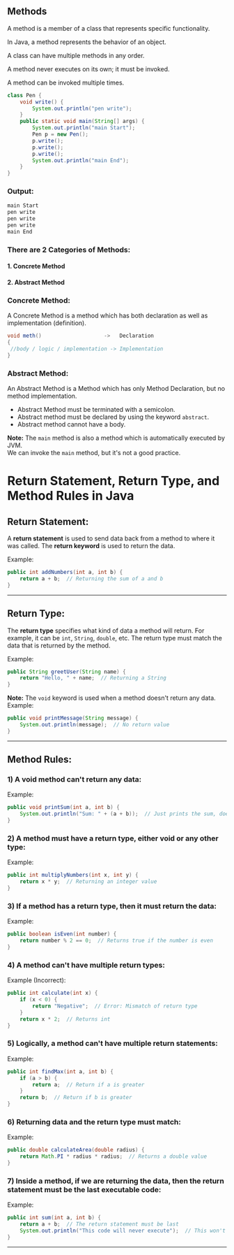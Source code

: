 
## Methods

A method is a member of a class that represents specific functionality.

In Java, a method represents the behavior of an object.

A class can have multiple methods in any order.

A method never executes on its own; it must be invoked.

A method can be invoked multiple times.
```java
class Pen {
    void write() {
        System.out.println("pen write");
    }
    public static void main(String[] args) {
        System.out.println("main Start");
        Pen p = new Pen();
        p.write();
        p.write();
        p.write();
        System.out.println("main End");
    }
}
```

### Output:

```java
main Start
pen write
pen write
pen write
main End
```

### There are 2 Categories of Methods:

#### 1. Concrete Method
#### 2. Abstract Method

### Concrete Method:

A Concrete Method is a method which has both declaration as well as implementation (definition).

```java
void meth()                    ->   Declaration  
{ 
 //body / logic / implementation -> Implementation 
}
```

### Abstract Method:

An Abstract Method is a Method which has only Method Declaration, but no method implementation.

- Abstract Method must be terminated with a semicolon.
- Abstract method must be declared by using the keyword `abstract`.
- Abstract method cannot have a body.

**Note:** The `main` method is also a method which is automatically executed by JVM.  
We can invoke the `main` method, but it's not a good practice.


# Return Statement, Return Type, and Method Rules in Java

## Return Statement:

A **return statement** is used to send data back from a method to where it was called. The **return keyword** is used to return the data.

Example:  
```java
public int addNumbers(int a, int b) {
    return a + b;  // Returning the sum of a and b
}
```

---

## Return Type:

The **return type** specifies what kind of data a method will return. For example, it can be `int`, `String`, `double`, etc. The return type must match the data that is returned by the method.

Example:
```java
public String greetUser(String name) {
    return "Hello, " + name;  // Returning a String
}
```

**Note:** The `void` keyword is used when a method doesn't return any data.  
Example:  
```java
public void printMessage(String message) {
    System.out.println(message);  // No return value
}
```

---

## Method Rules:

### 1) A void method can't return any data:


Example:
```java
public void printSum(int a, int b) {
    System.out.println("Sum: " + (a + b));  // Just prints the sum, doesn't return any data
}
```

### 2) A method must have a return type, either void or any other type:


Example:
```java
public int multiplyNumbers(int x, int y) {
    return x * y;  // Returning an integer value
}
```

### 3) If a method has a return type, then it must return the data:

Example:
```java
public boolean isEven(int number) {
    return number % 2 == 0;  // Returns true if the number is even
}
```

### 4) A method can't have multiple return types:


Example (Incorrect):
```java
public int calculate(int x) {
    if (x < 0) {
        return "Negative";  // Error: Mismatch of return type
    }
    return x * 2;  // Returns int
}
```

### 5) Logically, a method can't have multiple return statements:


Example:
```java
public int findMax(int a, int b) {
    if (a > b) {
        return a;  // Return if a is greater
    }
    return b;  // Return if b is greater
}
```

### 6) Returning data and the return type must match:

Example:
```java
public double calculateArea(double radius) {
    return Math.PI * radius * radius;  // Returns a double value
}
```

### 7) Inside a method, if we are returning the data, then the return statement must be the last executable code:


Example:
```java
public int sum(int a, int b) {
    return a + b;  // The return statement must be last
    System.out.println("This code will never execute");  // This won't be executed
}
```

---


